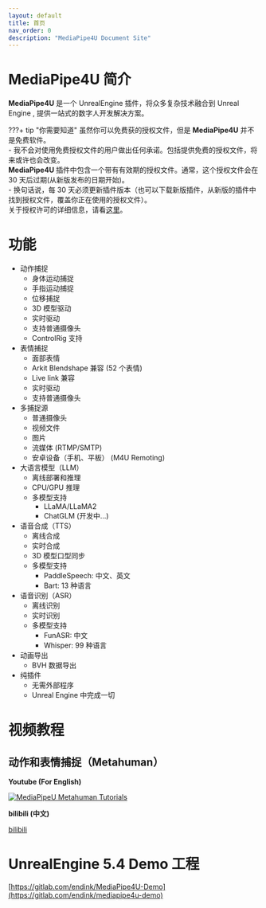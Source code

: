 ```yaml
---
layout: default
title: 首页
nav_order: 0
description: "MediaPipe4U Document Site"
---
```


# MediaPipe4U 简介

**MediaPipe4U** 是一个 UnrealEngine 插件，将众多复杂技术融合到 Unreal Engine , 提供一站式的数字人开发解决方案。

???+ tip "你需要知道"
    虽然你可以免费获的授权文件，但是 **MediaPipe4U** 并不是免费软件。   
    - 我不会对使用免费授权文件的用户做出任何承诺。包括提供免费的授权文件，将来或许也会改变。   
    **MediaPipe4U** 插件中包含一个带有有效期的授权文件。通常，这个授权文件会在 30 天后过期(从新版发布的日期开始)。    
    - 换句话说，每 30 天必须更新插件版本（也可以下载新版插件，从新版的插件中找到授权文件，覆盖你正在使用的授权文件）。     
    关于授权许可的详细信息，请看[这里](./licensing)。




# 功能

- 动作捕捉
  - 身体运动捕捉
  - 手指运动捕捉
  - 位移捕捉
  - 3D 模型驱动
  - 实时驱动
  - 支持普通摄像头
  - ControlRig 支持
- 表情捕捉
  - 面部表情
  - Arkit Blendshape 兼容 (52 个表情) 
  - Live link 兼容
  - 实时驱动
  - 支持普通摄像头
- 多捕捉源
  - 普通摄像头
  - 视频文件
  - 图片
  - 流媒体 (RTMP/SMTP)
  - 安卓设备（手机、平板） (M4U Remoting)
- 大语言模型（LLM）
  - 离线部署和推理
  - CPU/GPU 推理 
  - 多模型支持
     - LLaMA/LLaMA2
     - ChatGLM (开发中...)
- 语音合成（TTS）
  - 离线合成
  - 实时合成
  - 3D 模型口型同步
  - 多模型支持
    - PaddleSpeech: 中文、英文
    - Bart: 13 种语言
- 语音识别（ASR）
  - 离线识别
  - 实时识别
  - 多模型支持
    - FunASR: 中文 
    - Whisper: 99 种语言
- 动画导出
  - BVH 数据导出 
- 纯插件
  - 无需外部程序
  - Unreal Engine 中完成一切

# 视频教程

## 动作和表情捕捉（Metahuman）

**Youtube (For English)**   

[![MediaPipeU Metahuman Tutorials](https://res.cloudinary.com/marcomontalbano/image/upload/v1680609544/video_to_markdown/images/youtube--XLmKnG6UMzo-c05b58ac6eb4c4700831b2b3070cd403.jpg)](https://www.youtube.com/watch?v=XLmKnG6UMzo "MediaPipeU Metahuman Tutorials")


**bilibili (中文)**   

[bilibili](https://www.bilibili.com/video/BV1124y157hz/)

# UnrealEngine 5.4 Demo 工程

[https://gitlab.com/endink/MediaPipe4U-Demo](https://gitlab.com/endink/mediapipe4u-demo)

